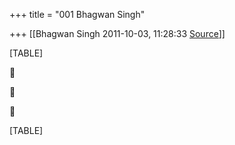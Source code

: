 +++
title = "001 Bhagwan Singh"

+++
[[Bhagwan Singh	2011-10-03, 11:28:33 [Source](https://groups.google.com/g/bvparishat/c/4WotIyWXadw)]]



[TABLE]







[TABLE]

